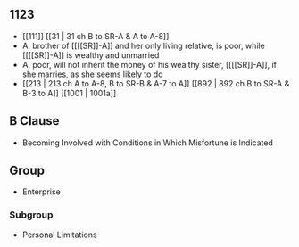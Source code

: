 ## 1123
- [[111]] [[31 | 31 ch B to SR-A &amp; A to A-8]] 
- A, brother of [[[[SR]]-A]] and her only living relative, is poor, while [[[[SR]]-A]] is wealthy and unmarried
- A, poor, will not inherit the money of his wealthy sister, [[[[SR]]-A]], if she marries, as she seems likely to do
- [[213 | 213 ch A to A-8, B to SR-B &amp; A-7 to A]] [[892 | 892 ch B to SR-A &amp; B-3 to A]] [[1001 | 1001a]] 

## B Clause
- Becoming Involved with Conditions in Which Misfortune is Indicated

## Group
- Enterprise

### Subgroup
- Personal Limitations

